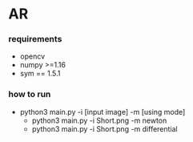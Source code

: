# AR

### requirements
* opencv
* numpy >=1.16
* sym == 1.5.1


### how to run
* python3 main.py -i [input image] -m [using mode]
    * python3 main.py -i Short.png -m newton
    * python3 main.py -i Short.png -m differential
